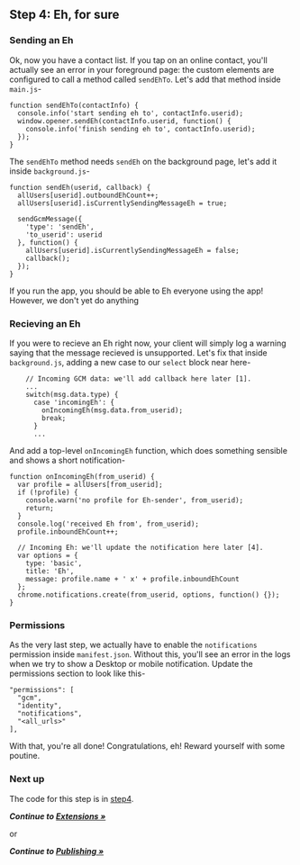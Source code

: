 ## Step 4: Eh, for sure

### Sending an Eh

Ok, now you have a contact list. If you tap on an online contact, you'll actually see an error in your foreground page: the custom elements are configured to call a method called `sendEhTo`. Let's add that method inside `main.js`-

    function sendEhTo(contactInfo) {
      console.info('start sending eh to', contactInfo.userid);
      window.opener.sendEh(contactInfo.userid, function() {
        console.info('finish sending eh to', contactInfo.userid);
      });
    }

The `sendEhTo` method needs `sendEh` on the background page, let's add it inside `background.js`-

    function sendEh(userid, callback) {
      allUsers[userid].outboundEhCount++;
      allUsers[userid].isCurrentlySendingMessageEh = true;

      sendGcmMessage({
        'type': 'sendEh',
        'to_userid': userid
      }, function() {
        allUsers[userid].isCurrentlySendingMessageEh = false;
        callback();
      });
    }

If you run the app, you should be able to Eh everyone using the app! However, we don't yet do anything 

### Recieving an Eh

If you were to recieve an Eh right now, your client will simply log a warning saying that the message recieved is unsupported. Let's fix that inside `background.js`, adding a new case to our `select` block near here-

        // Incoming GCM data: we'll add callback here later [1].
        ...
        switch(msg.data.type) {
          case 'incomingEh': {
            onIncomingEh(msg.data.from_userid);
            break;
          }
          ...

And add a top-level `onIncomingEh` function, which does something sensible and shows a short notification-

    function onIncomingEh(from_userid) {
      var profile = allUsers[from_userid];
      if (!profile) {
        console.warn('no profile for Eh-sender', from_userid);
        return;
      }
      console.log('received Eh from', from_userid);
      profile.inboundEhCount++;

      // Incoming Eh: we'll update the notification here later [4].
      var options = {
        type: 'basic',
        title: 'Eh',
        message: profile.name + ' x' + profile.inboundEhCount
      };
      chrome.notifications.create(from_userid, options, function() {});
    }

### Permissions

As the very last step, we actually have to enable the `notifications` permission inside `manifest.json`. Without this, you'll see an error in the logs when we try to show a Desktop or mobile notification. Update the permissions section to look like this-

    "permissions": [
      "gcm",
      "identity",
      "notifications",
      "<all_urls>"
    ],

With that, you're all done! Congratulations, eh! Reward yourself with some poutine.

### Next up

The code for this step is in [step4](https://github.com/MobileChromeApps/workshop-cca-eh/blob/master/workshop/step4).

_**Continue to [Extensions &raquo;](https://github.com/MobileChromeApps/workshop-cca-eh/blob/master/docs/extensions.md)**_

or

_**Continue to [Publishing &raquo;](https://github.com/MobileChromeApps/workshop-cca-eh/blob/master/docs/step5.md)**_
